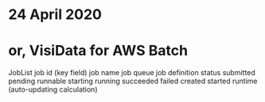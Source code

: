 # 24 April 2020
# or, VisiData for AWS Batch

JobList
  job id (key field)
  job name
  job queue
  job definition
  status
    submitted
    pending
    runnable
    starting
    running
    succeeded
    failed
  created
  started
  runtime (auto-updating calculation)
